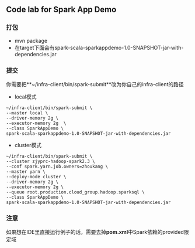 ## Code lab for Spark App Demo
### 打包
- mvn package
- 在target下面会有spark-scala-sparkappdemo-1.0-SNAPSHOT-jar-with-dependencies.jar
### 提交
你需要把**~/infra-client/bin/spark-submit**改为你自己的infra-client的路径
- local模式
```
~/infra-client/bin/spark-submit \
--master local \
--driver-memory 2g \
--executor-memory 2g  \
--class SparkAppDemo \
spark-scala-sparkappdemo-1.0-SNAPSHOT-jar-with-dependencies.jar
```
- cluster模式
```
~/infra-client/bin/spark-submit \
--cluster zjyprc-hadoop-spark2.3 \
--conf spark.yarn.job.owners=zhoukang \
--master yarn \
--deploy-mode cluster \
--driver-memory 2g \
--executor-memory 2g \
--queue root.production.cloud_group.hadoop.sparksql \
--class SparkAppDemo \
spark-scala-sparkappdemo-1.0-SNAPSHOT-jar-with-dependencies.jar
```

### 注意
如果想在IDE里直接运行例子的话，需要去掉**pom.xml**中Spark依赖的provided限定域